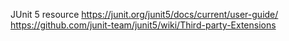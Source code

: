 JUnit 5 resource
https://junit.org/junit5/docs/current/user-guide/
https://github.com/junit-team/junit5/wiki/Third-party-Extensions